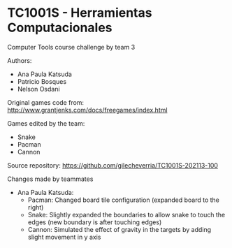 # TC1001S - Herramientas Computacionales
Computer Tools course challenge by team 3

Authors: 
- Ana Paula Katsuda 
- Patricio Bosques
- Nelson Osdani

Original games code from: http://www.grantjenks.com/docs/freegames/index.html

Games edited by the team:
- Snake
- Pacman
- Cannon

Source repository: https://github.com/gilecheverria/TC1001S-202113-100

Changes made by teammates
- Ana Paula Katsuda:
	- Pacman: Changed board tile configuration (expanded board to the right)
	- Snake: Slightly expanded the boundaries to allow snake to touch the edges (new boundary is after touching edges)
	- Cannon: Simulated the effect of gravity in the targets by adding slight movement in y axis  
